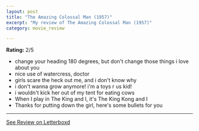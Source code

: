 ```yaml
---
layout: post
title: "The Amazing Colossal Man (1957)"
excerpt: "My review of The Amazing Colossal Man (1957)"
category: movie_review

---
```


**Rating:** 2/5

* change your heading 180 degrees, but don't change those things i love about you
* nice use of watercress, doctor
* girls scare the heck out me, and i don't know why
* i don't wanna grow anymore! i'm a toys r us kid!
* i wouldn't kick her out of my tent for eating cows
* When I play in The King and I, it's The King Kong and I
* Thanks for putting down the girl, here's some bullets for you

<hr>

[See Review on Letterboxd](https://boxd.it/4Lg46T)
